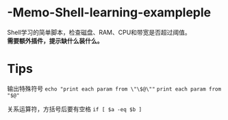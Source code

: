 # -Memo-Shell-learning-exampleple
Shell学习的简单脚本，检查磁盘、RAM、CPU和带宽是否超过阈值。  
**需要额外插件，提示缺什么装什么。**

# Tips
输出特殊符号
`echo "print each param from \"\$@\""`
`print each param from "$@"`

关系运算符，方括号后要有空格
`if [ $a -eq $b ]`
